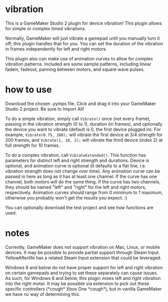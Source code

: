 # vibration
This is a GameMaker Studio 2 plugin for device vibration! This plugin allows for simple or complex timed vibrations.

Normally, GameMaker will just vibrate a gamepad until you manually turn it off; this plugin handles that for you. You can set the duration of the vibration in frames independently for left and right motors.

This plugin also can make use of animation curves to allow for complex vibration patterns. Included are some sample patterns, including linear fadein, fadeout, panning between motors, and square wave pulses.

# how to use

Download the chosen .yymps file. Click and drag it into your GameMaker Studio 2 project. Be sure to Import All!

To do a simple vibration, simply call `Vibrate()` once (not every frame), passing in the vibration strength (0 to 1), duration (in frames), and optionally the device you want to vibrate (default is 0, the first device plugged in). For example, `Vibrate(0.75, 200);` will vibrate the first device at 3/4 strength for 200 frames, and `Vibrate(1, 10, 2);` will vibrate the third device (index 2) at full strength for 10 frames.

To do a complex vibration, call `VibrateExtended()`. This function has parameters for distinct left and right strength and durations. Device is optional, and animation curve is optional (it defaults to a flat line, i.e. vibration strength does not change over time). Any animation curve can be passed in here as long as it has at least one channel. If the curve has one channel, both motors will do the same thing. If the curve has two channels, they should be named "left" and "right" for the left and right motors, respectively. Animation curves should range from 0 minimum to 1 maximum, otherwise you probably won't get the results you expect. :)

You can optionally download the test project and see how functions are used.

# notes

Currently, GameMaker does not support vibration on Mac, Linux, or mobile devices. It may be possible to provide partial support through Steam Input. YellowAfterlife has a related Steam Input extension that could be leveraged.

Windows 8 and below do not have proper support for left and right vibration on certain gamepads and trying to set these separately can cause issues. As such, for Windows 8 and below, this plugin mixes left and right vibration into the right motor. It may be possible via extension to pick out these specific controllers (\*cough\* Xbox One \*cough\*), but in vanilla GameMaker we have no way of determining this.

